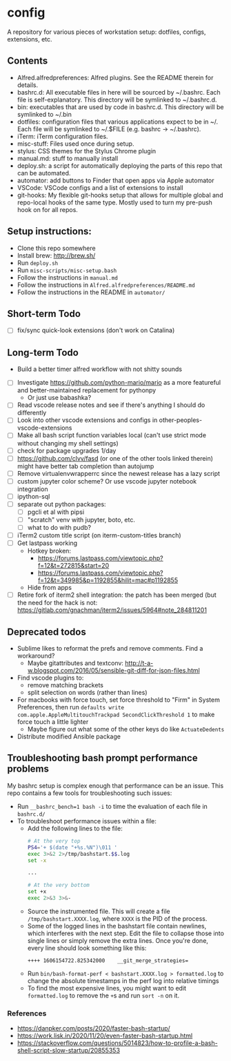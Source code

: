 # config
A repository for various pieces of workstation setup: dotfiles, configs, extensions, etc.

## Contents
* Alfred.alfredpreferences: Alfred plugins. See the README therein for details.
* bashrc.d: All executable files in here will be sourced by ~/.bashrc. Each file is
  self-explanatory. This directory will be symlinked to ~/.bashrc.d.
* bin: executables that are used by code in bashrc.d. This directory will be
  symlinked to ~/.bin
* dotfiles: configuration files that various applications expect to be in ~/. Each
  file will be symlinked to ~/.$FILE (e.g. bashrc -> ~/.bashrc).
* iTerm: iTerm configuration files.
* misc-stuff: Files used once during setup.
* stylus: CSS themes for the Stylus Chrome plugin
* manual.md: stuff to manually install
* deploy.sh: a script for automatically deploying the parts of this repo that can be automated.
* automator: add buttons to Finder that open apps via Apple automator
* VSCode: VSCode configs and a list of extensions to install
* git-hooks: My flexible git-hooks setup that allows for multiple global and repo-local hooks of the
  same type. Mostly used to turn my pre-push hook on for all repos.

## Setup instructions:
* Clone this repo somewhere
* Install brew: <http://brew.sh/>
* Run `deploy.sh`
* Run `misc-scripts/misc-setup.bash`
* Follow the instructions in `manual.md`
* Follow the instructions in `Alfred.alfredpreferences/README.md`
* Follow the instructions in the README in `automator/`

## Short-term Todo
* [ ] fix/sync quick-look extensions (don't work on Catalina)

## Long-term Todo
* Build a better timer alfred workflow with not shitty sounds
* [ ] Investigate https://github.com/python-mario/mario as a more featureful and better-maintained replacement for pythonpy
  * Or just use babashka?
* [ ] Read vscode release notes and see if there's anything I should do differently
* [ ] Look into other vscode extensions and configs in other-peoples-vscode-extensions
* [ ] Make all bash script function variables local (can't use strict mode without changing my shell
  settings)
* [ ] check for package upgrades 1/day
* [ ] https://github.com/clvv/fasd (or one of the other tools linked therein) might have better tab completion than autojump
* [ ] Remove virtualenvwrapperrc since the newest release has a lazy script
* [ ] custom jupyter color scheme? Or use vscode jupyter notebook integration
* [ ] ipython-sql
* [ ] separate out python packages:
  * [ ] pgcli et al with pipsi
  * [ ] "scratch" venv with jupyter, boto, etc.
  * [ ] what to do with pudb?
* [ ] iTerm2 custom title script (on iterm-custom-titles branch)
* [ ] Get lastpass working
  * Hotkey broken:
    * https://forums.lastpass.com/viewtopic.php?f=12&t=272815&start=20
    * https://forums.lastpass.com/viewtopic.php?f=12&t=349985&p=1192855&hilit=mac#p1192855
  * Hide from apps
* [ ] Retire fork of iterm2 shell integration: the patch has been merged (but the need for the hack is not: https://gitlab.com/gnachman/iterm2/issues/5964#note_284811201

## Deprecated todos
* Sublime likes to reformat the prefs and remove comments. Find a workaround?
  * Maybe gitattributes and textconv: http://t-a-w.blogspot.com/2016/05/sensible-git-diff-for-json-files.html
* Find vscode plugins to:
  * remove matching brackets
  * split selection on words (rather than lines)
* For macbooks with force touch, set force threshold to "Firm" in System Preferences, then run `defaults write com.apple.AppleMultitouchTrackpad SecondClickThreshold 1` to make force touch a little lighter
  * Maybe figure out what some of the other keys do like `ActuateDedents`
* Distribute modified Ansible package

## Troubleshooting bash prompt performance problems
My bashrc setup is complex enough that performance can be an issue. This repo contains a few tools
for troubleshooting such issues:
* Run `__bashrc_bench=1 bash -i` to time the evaluation of each file in `bashrc.d/`
* To troubleshoot performance issues within a file:
  * Add the following lines to the file:
    ```bash
    # At the very top
    PS4='+ $(date "+%s.%N")\011 '
    exec 3>&2 2>/tmp/bashstart.$$.log
    set -x

    ...

    # At the very bottom
    set +x
    exec 2>&3 3>&-
    ```
  * Source the instrumented file. This will create a file `/tmp/bashstart.XXXX.log`, where `XXXX` is
    the PID of the process.
  * Some of the logged lines in the bashstart file contain newlines, which interferes with the next
    step. Edit the file to collapse those into single lines or simply remove the extra lines. Once
    you're done, every line should look something like this:
    ```
    ++++ 1606154722.825342000	 __git_merge_strategies=
    ```
  * Run `bin/bash-format-perf < bashstart.XXXX.log > formatted.log` to change the absolute
    timestamps in the perf log into relative timings
  * To find the most expensive lines, you might want to edit `formatted.log` to remove the `+`s and
    run `sort -n` on it.


### References
* https://danpker.com/posts/2020/faster-bash-startup/
* https://work.lisk.in/2020/11/20/even-faster-bash-startup.html
* https://stackoverflow.com/questions/5014823/how-to-profile-a-bash-shell-script-slow-startup/20855353
